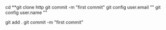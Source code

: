 cd
**git clone http
  git commit -m "first commit"
 git config user.email ""
git config user.name ""

git add .
git commit -m "first commit"
